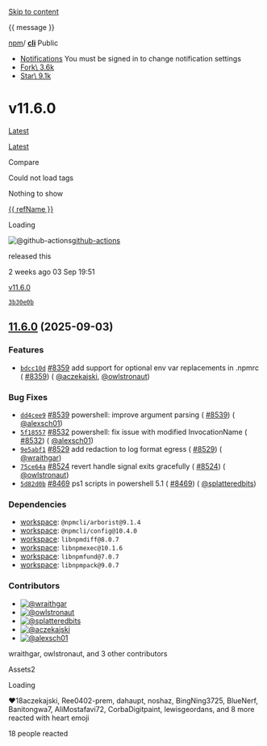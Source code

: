 [Skip to content](https://github.com/npm/cli/releases/tag/v11.6.0#start-of-content)

{{ message }}

[npm](https://github.com/npm)/ **[cli](https://github.com/npm/cli)** Public

- [Notifications](https://github.com/login?return_to=%2Fnpm%2Fcli) You must be signed in to change notification settings
- [Fork\\
3.6k](https://github.com/login?return_to=%2Fnpm%2Fcli)
- [Star\\
9.1k](https://github.com/login?return_to=%2Fnpm%2Fcli)


# v11.6.0

[Latest](https://github.com/npm/cli/releases/latest)

[Latest](https://github.com/npm/cli/releases/latest)

Compare

Could not load tags

Nothing to show

[{{ refName }}](https://github.com/npm/cli/releases/tag/v11.6.0)

Loading

![@github-actions](https://avatars.githubusercontent.com/in/15368?s=40&v=4)[github-actions](https://github.com/apps/github-actions)

released this

2 weeks ago
03 Sep 19:51


[v11.6.0](https://github.com/npm/cli/tree/v11.6.0)

[`3b30e0b`](https://github.com/npm/cli/commit/3b30e0b1f1ee9c7119d352dc4f9a27d53f24b988)

## [11.6.0](https://github.com/npm/cli/compare/v11.5.2...v11.6.0) (2025-09-03)

### Features

- [`bdcc10d`](https://github.com/npm/cli/commit/bdcc10d9f848940987b3d326ccd4673fab2bcfef) [#8359](https://github.com/npm/cli/pull/8359) add support for optional env var replacements in .npmrc ( [#8359](https://github.com/npm/cli/pull/8359)) ( [@aczekajski](https://github.com/aczekajski), [@owlstronaut](https://github.com/owlstronaut))

### Bug Fixes

- [`dd4cee9`](https://github.com/npm/cli/commit/dd4cee9026c8e2dd5e4c28fd45ac8bceae74fb89) [#8539](https://github.com/npm/cli/pull/8539) powershell: improve argument parsing ( [#8539](https://github.com/npm/cli/pull/8539)) ( [@alexsch01](https://github.com/alexsch01))
- [`5f18557`](https://github.com/npm/cli/commit/5f1855778b5e376c5f1389e0ee5f204dc86c4d32) [#8532](https://github.com/npm/cli/pull/8532) powershell: fix issue with modified InvocationName ( [#8532](https://github.com/npm/cli/pull/8532)) ( [@alexsch01](https://github.com/alexsch01))
- [`9e5abf1`](https://github.com/npm/cli/commit/9e5abf19b93359881b2035bc371e09794a1dad01) [#8529](https://github.com/npm/cli/pull/8529) add redaction to log format egress ( [#8529](https://github.com/npm/cli/pull/8529)) ( [@wraithgar](https://github.com/wraithgar))
- [`75ce64a`](https://github.com/npm/cli/commit/75ce64a5b21b806be203b97f35a48497b4afcb56) [#8524](https://github.com/npm/cli/pull/8524) revert handle signal exits gracefully ( [#8524](https://github.com/npm/cli/pull/8524)) ( [@owlstronaut](https://github.com/owlstronaut))
- [`5d82d0b`](https://github.com/npm/cli/commit/5d82d0b4a4bd1424031fb68b4df740c1bbe5b172) [#8469](https://github.com/npm/cli/pull/8469) ps1 scripts in powershell 5.1 ( [#8469](https://github.com/npm/cli/pull/8469)) ( [@splatteredbits](https://github.com/splatteredbits))

### Dependencies

- [workspace](https://github.com/npm/cli/releases/tag/arborist-v9.1.4): `@npmcli/arborist@9.1.4`
- [workspace](https://github.com/npm/cli/releases/tag/config-v10.4.0): `@npmcli/config@10.4.0`
- [workspace](https://github.com/npm/cli/releases/tag/libnpmdiff-v8.0.7): `libnpmdiff@8.0.7`
- [workspace](https://github.com/npm/cli/releases/tag/libnpmexec-v10.1.6): `libnpmexec@10.1.6`
- [workspace](https://github.com/npm/cli/releases/tag/libnpmfund-v7.0.7): `libnpmfund@7.0.7`
- [workspace](https://github.com/npm/cli/releases/tag/libnpmpack-v9.0.7): `libnpmpack@9.0.7`

### Contributors

- [![@wraithgar](https://avatars.githubusercontent.com/u/36607?s=64&v=4)](https://github.com/wraithgar)
- [![@owlstronaut](https://avatars.githubusercontent.com/u/332363?s=64&v=4)](https://github.com/owlstronaut)
- [![@splatteredbits](https://avatars.githubusercontent.com/u/1082153?s=64&v=4)](https://github.com/splatteredbits)
- [![@aczekajski](https://avatars.githubusercontent.com/u/3948797?s=64&v=4)](https://github.com/aczekajski)
- [![@alexsch01](https://avatars.githubusercontent.com/u/5721147?s=64&v=4)](https://github.com/alexsch01)

wraithgar, owlstronaut, and 3 other contributors


Assets2

Loading

❤️18aczekajski, Ree0402-prem, dahaupt, noshaz, BingNing3725, BlueNerf, Banitongwa7, AliMostafavi72, CorbaDigitpaint, lewisgeordans, and 8 more reacted with heart emoji

18 people reacted